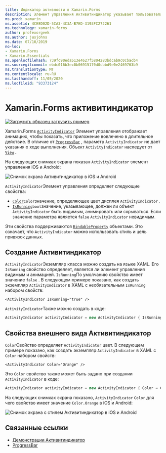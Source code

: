 ```yaml
---
title: Индикатор активности в Xamarin.Forms
description: Элемент управления Активитиндикатор указывает пользователям, что приложение вовлечено в длительное действие без указания хода выполнения. В этой статье объясняется, как использовать Активитиндикатор в XAML и коде.
ms.prod: xamarin
ms.assetid: 4CEED02D-5CA3-4C3A-B7ED-3193FC272261
ms.technology: xamarin-forms
author: profexorgeek
ms.author: jusjohns
ms.date: 07/10/2019
no-loc:
- Xamarin.Forms
- Xamarin.Essentials
ms.openlocfilehash: 739fc90eda513e4627f5804283bdcab9c0cbacb4
ms.sourcegitcommit: ebdc016b3ec0b06915170d0cbbd9e0e2469763b9
ms.translationtype: MT
ms.contentlocale: ru-RU
ms.lasthandoff: 11/05/2020
ms.locfileid: "93373124"
---
```

# <a name="no-locxamarinforms-activityindicator"></a>Xamarin.Forms активитиндикатор
[![Загрузить образец](~/media/shared/download.png) загрузить пример](/samples/xamarin/xamarin-forms-samples/userinterface-activityindicatordemos/)

Xamarin.Forms [`ActivityIndicator`](xref:Xamarin.Forms.ActivityIndicator) Элемент управления отображает анимацию, чтобы показать, что приложение вовлечено в длительное действие. В отличие от [`ProgressBar`](xref:Xamarin.Forms.ProgressBar) , параметр `ActivityIndicator` не дает указания о ходе выполнения. Объект `ActivityIndicator` наследует от [`View`](xref:Xamarin.Forms.View) .

На следующих снимках экрана показан `ActivityIndicator` элемент управления iOS и Android:

![Снимок экрана Активитиндикатор в iOS и Android](activityindicator-images/activityindicators-default.png "Снимок экрана Активитиндикатор в iOS и Android")

`ActivityIndicator`Элемент управления определяет следующие свойства:

* [`Color`](xref:Xamarin.Forms.ActivityIndicator.Color)`Color`значение, определяющее цвет дисплея `ActivityIndicator` .
* [`IsRunning`](xref:Xamarin.Forms.ActivityIndicator.IsRunning)`bool`значение, указывающее, должен ли объект `ActivityIndicator` быть видимым, анимировать или скрываться. Если значение параметра является `false` `ActivityIndicator` невидимым.

Эти свойства поддерживаются [`BindableProperty`](xref:Xamarin.Forms.BindableProperty) объектами. Это означает, что `ActivityIndicator` можно использовать стиль и цель привязок данных.

## <a name="create-an-activityindicator"></a>Создание Активитиндикатор

`ActivityIndicator`Экземпляр класса можно создать на языке XAML. Его `IsRunning` свойство определяет, является ли элемент управления видимым и анимацией. `IsRunning`По умолчанию свойство имеет значение `false` . В следующем примере показано, как создать экземпляр `ActivityIndicator` в XAML с необязательным `IsRunning` набором свойств:

```xaml
<ActivityIndicator IsRunning="true" />
```

`ActivityIndicator`Также можно создать в коде:

```csharp
ActivityIndicator activityIndicator = new ActivityIndicator { IsRunning = true };
```

## <a name="activityindicator-appearance-properties"></a>Свойства внешнего вида Активитиндикатор

`Color`Свойство определяет `ActivityIndicator` цвет. В следующем примере показано, как создать экземпляр `ActivityIndicator` в XAML с `Color` набором свойств:

```xaml
<ActivityIndicator Color="Orange" />
```

Это `Color` свойство также может быть задано при создании `ActivityIndicator` в коде:

```csharp
ActivityIndicator activityIndicator = new ActivityIndicator { Color = Color.Orange };
```

На следующих снимках экрана показано, `ActivityIndicator` `Color` для чего свойство имеет значение `Color.Orange` в iOS и Android:

![Снимок экрана с стилем Активитиндикатор в iOS и Android](activityindicator-images/activityindicators-styled.png "Снимок экрана с стилем Активитиндикатор в iOS и Android")

## <a name="related-links"></a>Связанные ссылки

* [Демонстрации Активитиндикатор](/samples/xamarin/xamarin-forms-samples/userinterface-activityindicatordemos/)
* [ProgressBar](~/xamarin-forms/user-interface/progressbar.md)